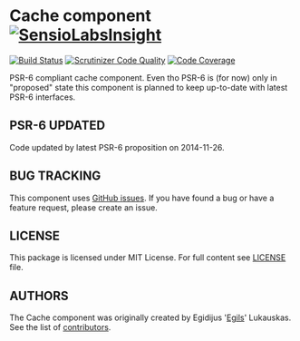 Cache component [![SensioLabsInsight](https://insight.sensiolabs.com/projects/05e95414-b168-4580-9d37-70f10f07759f/small.png)](https://insight.sensiolabs.com/projects/05e95414-b168-4580-9d37-70f10f07759f)
===============

[![Build Status](https://travis-ci.org/egils/Cache.svg)](https://travis-ci.org/egils/Cache)
[![Scrutinizer Code Quality](https://scrutinizer-ci.com/g/egils/cache/badges/quality-score.png?b=master)](https://scrutinizer-ci.com/g/egils/cache/?branch=master)
[![Code Coverage](https://scrutinizer-ci.com/g/egils/cache/badges/coverage.png?b=master)](https://scrutinizer-ci.com/g/egils/cache/?branch=master)

PSR-6 compliant cache component. Even tho PSR-6 is (for now) only in "proposed" state this component is planned
to keep up-to-date with latest PSR-6 interfaces.

PSR-6 UPDATED
-------------

Code updated by latest PSR-6 proposition on 2014-11-26.

BUG TRACKING
------------

This component uses [GitHub issues](https://github.com/egils/Cache/issues). If you have found a bug or have a feature request, please create an issue.

LICENSE
-------

This package is licensed under MIT License. For full content see [LICENSE](https://github.com/egils/Cache/blob/master/LICENSE) file.

AUTHORS
-------

The Cache component was originally created by Egidijus '[Egils](https://github.com/egils)' Lukauskas. See the list of [contributors](https://github.com/egils/Cache/contributors).
